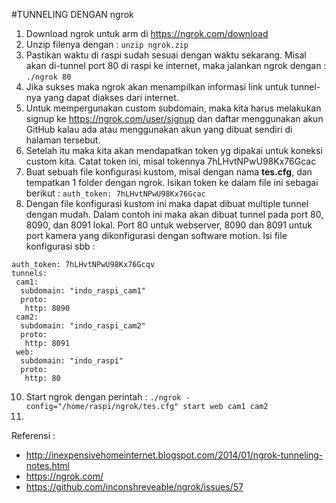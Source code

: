 #TUNNELING DENGAN ngrok
1. Download ngrok untuk arm di https://ngrok.com/download
2. Unzip filenya dengan : `unzip ngrok.zip`
3. Pastikan waktu di raspi sudah sesuai dengan waktu sekarang. Misal akan di-tunnel port 80 di raspi ke internet, maka jalankan ngrok dengan : `./ngrok 80`
4. Jika sukses maka ngrok akan menampilkan informasi link untuk tunnel-nya yang dapat diakses dari internet.
5. Untuk mempergunakan custom subdomain, maka kita harus melakukan signup ke https://ngrok.com/user/signup dan daftar menggunakan akun GitHub kalau ada atau menggunakan akun yang dibuat sendiri di halaman tersebut.
6. Setelah itu maka kita akan mendapatkan token yg dipakai untuk koneksi custom kita. Catat token ini, misal tokennya 7hLHvtNPwU98Kx76Gcac
7. Buat sebuah file konfigurasi kustom, misal dengan nama **tes.cfg**, dan tempatkan 1 folder dengan ngrok. Isikan token ke dalam file ini sebagai berikut : `auth_token: 7hLHvtNPwU98Kx76Gcac`  
8. Dengan file konfigurasi kustom ini maka dapat dibuat multiple tunnel dengan mudah. Dalam contoh ini maka akan dibuat tunnel pada port 80, 8090, dan 8091 lokal. Port 80 untuk webserver, 8090 dan 8091 untuk port kamera yang dikonfigurasi dengan software motion. Isi file konfigurasi sbb :
 ```
 auth_token: 7hLHvtNPwU98Kx76Gcqv
 tunnels:
  cam1:
   subdomain: "indo_raspi_cam1"
   proto:
    http: 8090
  cam2:
   subdomain: "indo_raspi_cam2"
   proto:
    http: 8091
  web:
   subdomain: "indo_raspi"
   proto:
    http: 80
 ```
10. Start ngrok dengan perintah : `./ngrok -config="/home/raspi/ngrok/tes.cfg" start web cam1 cam2`
11. 

Referensi :
- http://inexpensivehomeinternet.blogspot.com/2014/01/ngrok-tunneling-notes.html
- https://ngrok.com/
- https://github.com/inconshreveable/ngrok/issues/57

